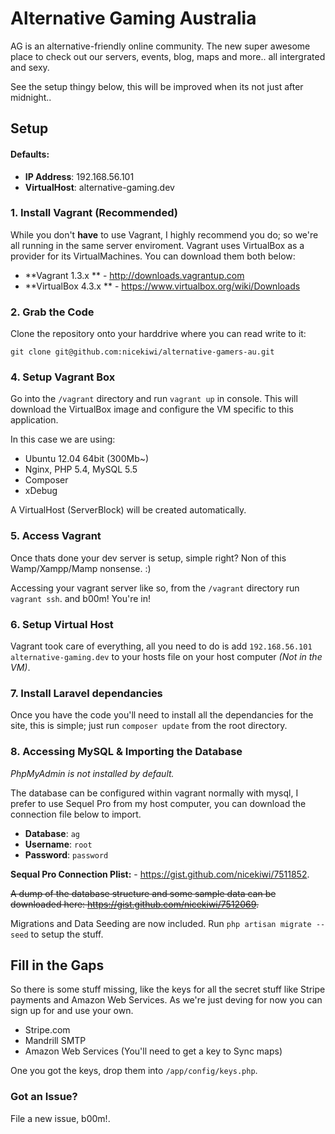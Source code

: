 Alternative Gaming Australia
======

AG is an alternative-friendly online community. The new super awesome place to check out our servers, events, blog, maps and more.. all intergrated and sexy.


See the setup thingy below, this will be improved when its not just after midnight.. 


## Setup

#### Defaults:


- **IP Address**: 192.168.56.101
- **VirtualHost**: alternative-gaming.dev


### 1. Install Vagrant (Recommended) 

While you don't **have** to use Vagrant, I highly recommend you do; so we're all running in the same server enviroment. Vagrant uses VirtualBox as a provider for its VirtualMachines. You can download them both below:

- **Vagrant 1.3.x ** - <http://downloads.vagrantup.com>
- **VirtualBox 4.3.x ** - <https://www.virtualbox.org/wiki/Downloads>


### 2. Grab the Code

Clone the repository onto your harddrive where you can read write to it:

`git clone git@github.com:nicekiwi/alternative-gamers-au.git`


### 4. Setup Vagrant Box

Go into the `/vagrant` directory and run `vagrant up` in console. This will download the VirtualBox image and configure the VM specific to this application. 

In this case we are using:

- Ubuntu 12.04 64bit (300Mb~)
- Nginx, PHP 5.4, MySQL 5.5
- Composer
- xDebug

A VirtualHost (ServerBlock) will be created automatically.

### 5. Access Vagrant

Once thats done your dev server is setup, simple right? Non of this Wamp/Xampp/Mamp nonsense. :)

Accessing your vagrant server like so, from the `/vagrant` directory run `vagrant ssh`. and b00m! You're in!


### 6. Setup Virtual Host

Vagrant took care of everything, all you need to do is add `192.168.56.101 alternative-gaming.dev` to your hosts file on your host computer *(Not in the VM)*.


### 7. Install Laravel dependancies

Once you have the code you'll need to install all the dependancies for the site, this is simple; just run `composer update` from the root directory.


### 8. Accessing MySQL & Importing the Database

*PhpMyAdmin is not installed by default.*

The database can be configured within vagrant normally with mysql, I prefer to use Sequel Pro from my host computer, you can download the connection file below to import.

- **Database**: `ag`
- **Username**: `root`
- **Password**: `password`

**Sequal Pro Connection Plist:** - <https://gist.github.com/nicekiwi/7511852>.

~~A dump of the database structure and some sample data can be downloaded here: <https://gist.github.com/nicekiwi/7512069>.~~

Migrations and Data Seeding are now included. Run `php artisan migrate --seed` to setup the stuff.


## Fill in the Gaps

So there is some stuff missing, like the keys for all the secret stuff like Stripe payments and Amazon Web Services. As we're just deving for now you can sign up for and use your own.

- Stripe.com
- Mandrill SMTP
- Amazon Web Services (You'll need to get a key to Sync maps)

One you got the keys, drop them into `/app/config/keys.php`.

### Got an Issue?

File a new issue, b00m!.

